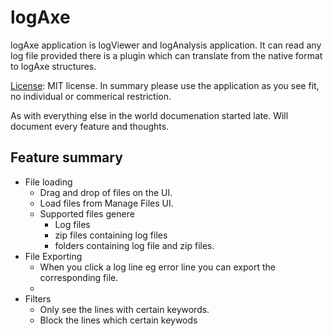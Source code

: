 # logAxe

logAxe application is logViewer and logAnalysis application. It can read any log file provided there is a plugin which can translate from the native format to logAxe structures.


[License](LICENSE): MIT license. 
In summary please use the application as you see fit, no individual or commerical restriction. 


As with everything else in the world documenation started late. Will document every feature and thoughts.

## Feature summary
* File loading 
    * Drag and drop of files on the UI.
    * Load files from Manage Files UI.
    * Supported files genere
        * Log files        
        * zip files containing log files
        * folders containing log file and zip files.
* File Exporting
    * When you click a log line eg error line you can export the corresponding file.
    * 
* Filters
    * Only see the lines with certain keywords.
    * Block the lines which certain keywods
